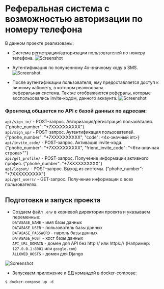 # Реферальная система с возможностью авторизации по номеру телефона

В данном проекте реализованы: 

* Cистема регистрации/авторизации пользовтателей по номеру телефона.
![Screenshot](https://github.com/valhallajazzy/Django-DRF_referal_app/blob/main/pic/auth.png)

* Aутентификация по полученному 4х-значному коду в SMS.
![Screenshot](https://github.com/valhallajazzy/Django-DRF_referal_app/blob/main/pic/auth1.png)

* После аутентификации пользователя, ему предоставляется доступ к личному кабинету, в котором реализована  
реферальная система. Так же отображаются рефералы, которые воспользовались invite-кодом, данного аккаунта.
![Screenshot](https://github.com/valhallajazzy/Django-DRF_referal_app/blob/main/pic/referal_profile.png)

### Фронтенд общается по API с базой данных по адресам:

`api/sign_in/` - POST-запрос. Авторизация/регистрация пользовталей. {"phohe_number": "+7XXXXXXXXXX"}  
`api/sign_up/` - POST-запрос. Аутентификация пользователей. {"phohe_number": "+7XXXXXXXXXX", "code": <4x-значный int>}  
`api/invite_code/` - POST-запрос. Активация invite-кода. {"phohe_number": "+7XXXXXXXXXX", "friend_invite_code": "<6ти-значная строка>""}  
`api/get_profile/` - POST-запрос. Получение информации активного профия. {"phohe_number": "+7XXXXXXXXXX"}  
`api/logout/` - POST-запрос. Выход из системы. {"phohe_number": "+7XXXXXXXXXX"}  
`api/get_users/` - GET-запрос. Получение информации о всех пользователях.  

## Подготовка и запуск проекта
* Создаем файл `.env` в корневой директории проекта и указываем переменные:  
`DATABASE_NAME` - имя базы данных  
`DATABASE_USER` - пользователь базы данных  
`DATABASE_PASSWORD` - пароль базы данных  
`DATABASE_HOST` - хост базы данных  
`API_URL_DOMAIN` - домен для API без http:// или https:// (Например: `127.0.0.1:8001` или `google.com`)  
`ALLOWED_HOSTS` - домен для Django  

![Screenshot](https://github.com/valhallajazzy/Django-DRF_referal_app/blob/main/pic/avenv.png)

* Запускаем приложение и БД командой в docker-compose:
```console
$ docker-compose up -d
```
